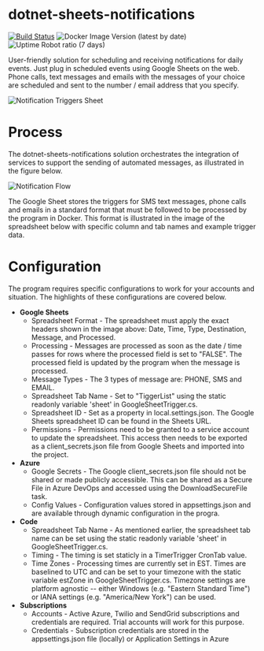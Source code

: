 # dotnet-sheets-notifications

[![Build Status](https://beckshome.visualstudio.com/dotnet-sheets-notifications/_apis/build/status/thbst16.dotnet-sheets-notifications?branchName=main)](https://beckshome.visualstudio.com/dotnet-sheets-notifications/_build/latest?definitionId=9&branchName=main)
![Docker Image Version (latest by date)](https://img.shields.io/docker/v/thbst16/azure-function-notification?logo=docker)
![Uptime Robot ratio (7 days)](https://img.shields.io/uptimerobot/ratio/7/m790221273-210b408ec2755d217c4e5e5b?logo=http) 

User-friendly solution for scheduling and receiving notifications for daily events. Just plug in scheduled events using Google Sheets on the web. Phone calls, text messages and emails with the messages of your choice are scheduled and sent to the number / email address that you specify.

![Notification Triggers Sheet](https://s3.amazonaws.com/s3.beckshome.com/20210316-notification-triggers-sheet.jpg)

# Process
The dotnet-sheets-notifications solution orchestrates the integration of services to support the sending of automated messages, as illustrated in the figure below.

![Notification Flow](https://s3.amazonaws.com/s3.beckshome.com/20210316-azure-notification-flow.jpg)

The Google Sheet stores the triggers for SMS text messages, phone calls and emails in a standard format that must be followed to be processed by the program in Docker. This format is illustrated in the image of the spreadsheet below with specific column and tab names and example trigger data.



# Configuration

The program requires specific configurations to work for your accounts and situation. The highlights of these configurations are covered below.

* **Google Sheets**
  * Spreadsheet Format - The spreadsheet must apply the exact headers shown in the image above: Date, Time, Type, Destination, Message, and Processed.
  * Processing - Messages are processed as soon as the date / time passes for rows where the processed field is set to "FALSE". The processed field is updated by the program when the message is processed.
  * Message Types - The 3 types of message are: PHONE, SMS and EMAIL.
  * Spreadsheet Tab Name - Set to "TiggerList" using the static readonly variable 'sheet' in GoogleSheetTrigger.cs.
  * Spreadsheet ID - Set as a property in local.settings.json. The Google Sheets spreadsheet ID can be found in the Sheets URL.
  * Permissions - Permissions need to be granted to a service account to update the spreadsheet. This access then needs to be exported as a client_secrets.json file from Google Sheets and imported into the project.
* **Azure**
  * Google Secrets - The Google client_secrets.json file should not be shared or made publicly accessible. This can be shared as a Secure File in Azure DevOps and accessed using the DownloadSecureFile task.
  * Config Values - Configuration values stored in appsettings.json and are available through dynamic configuration in the progra.
* **Code**
  * Spreadsheet Tab Name - As mentioned earlier, the spreadsheet tab name can be set using the static readonly variable 'sheet' in GoogleSheetTrigger.cs.
  * Timing - The timing is set staticly in a TimerTrigger CronTab value.
  * Time Zones - Processing times are currently set in EST. Times are baselined to UTC and can be set to your timezone with the static variable estZone in GoogleSheetTrigger.cs. Timezone settings are platform agnostic -- either Windows (e.g. "Eastern Standard Time") or IANA settings (e.g. "America/New York") can be used.
* **Subscriptions**
  * Accounts - Active Azure, Twilio and SendGrid subscriptions and credentials are required. Trial accounts will work for this purpose.
  * Credentials - Subscription credentials are stored in the appsettings.json file (locally) or Application Settings in Azure